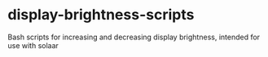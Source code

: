 # display-brightness-scripts
Bash scripts for increasing and decreasing display brightness, intended for use with solaar
